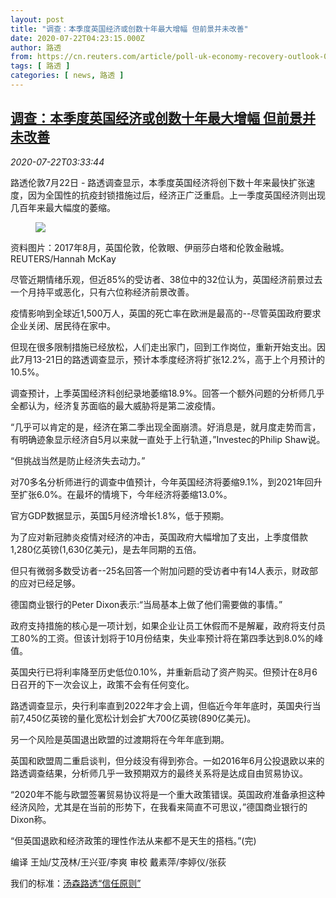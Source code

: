 ```yaml
---
layout: post
title: "调查：本季度英国经济或创数十年最大增幅 但前景并未改善"
date: 2020-07-22T04:23:15.000Z
author: 路透
from: https://cn.reuters.com/article/poll-uk-economy-recovery-outlook-0722-idCNKCS24N0BB
tags: [ 路透 ]
categories: [ news, 路透 ]
---
```

<!--1595391795000-->
[调查：本季度英国经济或创数十年最大增幅 但前景并未改善](https://cn.reuters.com/article/poll-uk-economy-recovery-outlook-0722-idCNKCS24N0BB)
------

<div>
<div><i>2020-07-22T03:33:44</i></div><div class="StandardArticleBody_body"><p>路透伦敦7月22日 - 路透调查显示，本季度英国经济将创下数十年来最快扩张速度，因为全国性的抗疫封锁措施过后，经济正广泛重启。上一季度英国经济则出现几百年来最大幅度的萎缩。 </p><div class="PrimaryAsset_container"><div class="Image_container" tabindex="-1"><figure class="Image_zoom" style="padding-bottom:"><div class="LazyImage_container LazyImage_dark" style="background-image:none"><img src="//s4.reutersmedia.net/resources/r/?m=02&amp;d=20200722&amp;t=2&amp;i=1526653102&amp;r=LYNXNPEG6L069&amp;w=600" aria-label="资料图片：2017年8月，英国伦敦，伦敦眼、伊丽莎白塔和伦敦金融城。REUTERS/Hannah McKay"/><div class="LazyImage_image LazyImage_fallback" style="background-image:url(//s4.reutersmedia.net/resources/r/?m=02&amp;d=20200722&amp;t=2&amp;i=1526653102&amp;r=LYNXNPEG6L069&amp;w=600);background-position:center center;background-color:inherit"></div></div><div class="Image_expand-button" aria-label="Expand Image Slideshow" role="button" tabindex="0"></div></figure><figcaption><div class="Image_caption"><span>资料图片：2017年8月，英国伦敦，伦敦眼、伊丽莎白塔和伦敦金融城。REUTERS/Hannah McKay</span></div></figcaption></div></div><p>尽管近期情绪乐观，但近85%的受访者、38位中的32位认为，英国经济前景过去一个月持平或恶化，只有六位称经济前景改善。 </p><p>疫情影响到全球近1,500万人，英国的死亡率在欧洲是最高的--尽管英国政府要求企业关闭、居民待在家中。 </p><p>但现在很多限制措施已经放松，人们走出家门，回到工作岗位，重新开始支出。因此7月13-21日的路透调查显示，预计本季度经济将扩张12.2%，高于上个月预计的10.5%。     </p><p>调查预计，上季英国经济料创纪录地萎缩18.9%。回答一个额外问题的分析师几乎全都认为，经济复苏面临的最大威胁将是第二波疫情。 </p><p>“几乎可以肯定的是，经济在第二季出现全面崩溃。好消息是，就月度走势而言，有明确迹象显示经济自5月以来就一直处于上行轨道，”Investec的Philip Shaw说。 </p><p>“但挑战当然是防止经济失去动力。” </p><p>对70多名分析师进行的调查中值预计，今年英国经济将萎缩9.1%，到2021年回升至扩张6.0%。在最坏的情境下，今年经济将萎缩13.0%。 </p><p>官方GDP数据显示，英国5月经济增长1.8%，低于预期。 </p><p>为了应对新冠肺炎疫情对经济的冲击，英国政府大幅增加了支出，上季度借款1,280亿英镑(1,630亿美元)，是去年同期的五倍。 </p><p>但只有微弱多数受访者--25名回答一个附加问题的受访者中有14人表示，财政部的应对已经足够。  </p><p>德国商业银行的Peter Dixon表示:“当局基本上做了他们需要做的事情。” </p><p>政府支持措施的核心是一项计划，如果企业让员工休假而不是解雇，政府将支付员工80%的工资。但该计划将于10月份结束，失业率预计将在第四季达到8.0%的峰值。 </p><p>英国央行已将利率降至历史低位0.10%，并重新启动了资产购买。但预计在8月6日召开的下一次会议上，政策不会有任何变化。     </p><p>路透调查显示，央行利率直到2022年才会上调，但临近今年年底时，英国央行当前7,450亿英镑的量化宽松计划会扩大700亿英镑(890亿美元)。 </p><p>另一个风险是英国退出欧盟的过渡期将在今年年底到期。 </p><p>英国和欧盟周二重启谈判，但分歧没有得到弥合。一如2016年6月公投退欧以来的路透调查结果，分析师几乎一致预期双方的最终关系将是达成自由贸易协议。 </p><p>“2020年不能与欧盟签署贸易协议将是一个重大政策错误。英国政府准备承担这种经济风险，尤其是在当前的形势下，在我看来简直不可思议，”德国商业银行的Dixon称。 </p><p>“但英国退欧和经济政策的理性作法从来都不是天生的搭档。”(完)  </p><div class="Attribution_container"><div class="Attribution_attribution"><p class="Attribution_content">编译 王灿/艾茂林/王兴亚/李爽  审校 戴素萍/李婷仪/张荻 </p></div></div><div class="StandardArticleBody_trustBadgeContainer"><span class="StandardArticleBody_trustBadgeTitle">我们的标准：</span><span class="trustBadgeUrl"><a href="https://www.thomsonreuters.cn/content/dam/openweb/documents/pdf/china/brochures/about-us-1.pdf">汤森路透“信任原则”</a></span></div></div>
</div>

